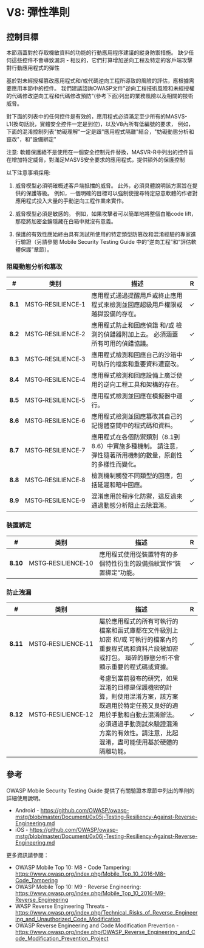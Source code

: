 # V8: 彈性準則

## 控制目標

本節涵蓋對於存取機敏資料的功能的行動應用程序建議的縱身防禦措施。
缺少任何這些控件不會導致漏洞 - 相反的，它們打算增加逆向工程及特定的客戶端攻擊對行動應用程式的彈性

基於對未經授權篡改應用程式和/或代碼逆向工程所導致的風險的評估，應根據需要應用本節中的控件。
我們建議諮詢OWASP文件"逆向工程技術風險和未經授權的代碼修改逆向工程和代碼修改預防"(參考下面)列出的業務風險以及相關的技術威脅。

對下面的列表中的任何控件是有效的，應用程式必須滿足至少所有的MASVS-L1(換句話說，實體安全控件一定是到位)，以及V8內所有低編號的要求，
例如，下面的混淆控制列表"妨礙理解"一定是跟"應用程式隔離"結合，"妨礙動態分析和竄改"，和"設備綁定"

注意: 軟體保護絕不是使用在一個安全控制元件替換，MASVR-R中列出的控件旨在增加特定威脅，對滿足MASVS安全要求的應用程式，提供額外的保護控制

以下注意事項採用:

1. 威脅模型必須明確概述客戶端抵擋的威脅。 此外，必須具體說明該方案旨在提供的保護等級。 例如，一個明確的目標可以強制使搜尋特定惡意軟體的作者對應用程式投入大量的手動逆向工程作業來實作。

2. 威脅模型必須是敏感的。 例如，如果攻擊者可以簡單地將整個白箱code lift，那麼將加密金鑰隱藏在白箱中就沒有意義。

3. 保護的有效性應始終由具有測試所使用的特定類型防篡改和混淆經驗的專家進行驗證（另請參閱 Mobile Security Testing Guide 中的“逆向工程”和“評估軟體保護”章節）。

<div style="page-break-after: always;"></div>

### 阻礙動態分析和篡改

| # | 类别 | 描述 | R |
| --- | --- | --- | -- |
| **8.1** | MSTG‑RESILIENCE‑1 | 應用程式通過提醒用戶或終止應用程式來檢測並回應超級用戶權限或越獄設備的存在。 | ✓ |
| **8.2** | MSTG‑RESILIENCE‑2 | 應用程式防止和回應偵錯 和/或 檢測的偵錯器附加上去。 必須涵蓋所有可用的偵錯協議。 | ✓ |
| **8.3** | MSTG‑RESILIENCE‑3 | 應用程式檢測和回應自己的沙箱中可執行的檔案和重要資料遭竄改。 | ✓ |
| **8.4** | MSTG‑RESILIENCE‑4 | 應用程式檢測和回應設備上廣泛使用的逆向工程工具和架構的存在。 | ✓ |
| **8.5** | MSTG‑RESILIENCE‑5 | 應用程式檢測並回應在模擬器中運行。  | ✓ |
| **8.6** | MSTG‑RESILIENCE‑6 | 應用程式檢測並回應篡改其自己的記憶體空間中的程式碼和資料。 | ✓ |
| **8.7** | MSTG‑RESILIENCE‑7 | 應用程式在各個防禦類別（8.1到8.6）中實施多種機制。 請注意，彈性隨著所用機制的數量，原創性的多樣性而變化。 | ✓ |
| **8.8** | MSTG‑RESILIENCE‑8 | 檢測機制觸發不同類型的回應，包括延遲和暗中回應。 | ✓ |
| **8.9** | MSTG‑RESILIENCE‑9 | 混淆應用於程序化防禦，這反過來通過動態分析阻止去除混淆。  | ✓ |

### 裝置綁定

| # | 类别 | 描述 | R |
| --- | --- | --- | -- |
| **8.10** | MSTG‑RESILIENCE‑10 | 應用程式使用從裝置特有的多個特性衍生的設備指紋實作“裝置綁定”功能。 | ✓ |

<div style="page-break-after: always;"></div>

### 防止洩漏

| # | 类别 | 描述 | R |
| --- | --- | --- | -- |
| **8.11** | MSTG‑RESILIENCE‑11 | 屬於應用程式的所有可執行的檔案和函式庫都在文件級別上加密 和/或 可執行的檔案內的重要程式碼和資料片段被加密或打包。 瑣碎的靜態分析不會顯示重要的程式碼或資據。 | ✓ |
| **8.12** | MSTG‑RESILIENCE‑12 | 考慮到當前發布的研究，如果混淆的目標是保護機密的計算，則使用混淆方案，該方案既適用於特定任務又良好的適用於手動和自動去混淆辦法。必須通過手動測試來驗證混淆方案的有效性。請注意，比起混淆，盡可能使用基於硬體的隔離功能。 | ✓ |

## 參考

OWASP Mobile Security Testing Guide 提供了有關驗證本章節中列出的準則的詳細使用說明。

- Android - <https://github.com/OWASP/owasp-mstg/blob/master/Document/0x05j-Testing-Resiliency-Against-Reverse-Engineering.md>
- iOS - <https://github.com/OWASP/owasp-mstg/blob/master/Document/0x06j-Testing-Resiliency-Against-Reverse-Engineering.md>

更多資訊請參閱：

- OWASP Mobile Top 10: M8 - Code Tampering: <https://www.owasp.org/index.php/Mobile_Top_10_2016-M8-Code_Tampering>
- OWASP Mobile Top 10: M9 - Reverse Engineering: <https://www.owasp.org/index.php/Mobile_Top_10_2016-M9-Reverse_Engineering>
- WASP Reverse Engineering Threats - <https://www.owasp.org/index.php/Technical_Risks_of_Reverse_Engineering_and_Unauthorized_Code_Modification>
- OWASP Reverse Engineering and Code Modification Prevention - <https://www.owasp.org/index.php/OWASP_Reverse_Engineering_and_Code_Modification_Prevention_Project>
